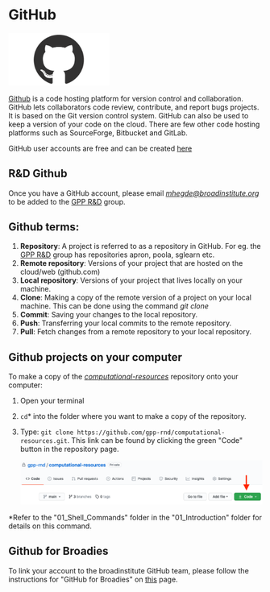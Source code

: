 # GitHub 

<img src="images/github-mark.png" alt="github" width="200"/>

[Github](https://github.com/) is a code hosting platform for version control and collaboration. GitHub lets 
collaborators code review, contribute, and report bugs projects. It is based on the Git version control system. 
GitHub can also be used to keep a version of your code on the cloud. There are few other code hosting platforms such as 
SourceForge, Bitbucket and GitLab.

GitHub user accounts are free and can be created [here](https://github.com)

## R&D Github
Once you have a GitHub account, please email *mhegde@broadinstitute.org* to be added to the 
[GPP R&D](https://github.com/gpp-rnd) group. 

## Github terms:
1. **Repository**: A project is referred to as a repository in GitHub. For eg. the [GPP R&D](https://github.com/gpp-rnd) 
   group has repositories apron, poola, sglearn etc. 
2. **Remote repository**: Versions of your project that are hosted on the cloud/web (github.com)
3. **Local repository**: Versions of your project that lives locally on your machine. 
4. **Clone**: Making a copy of the remote version of a project on your local machine. This can be done using the command 
   *git clone*
5. **Commit**: Saving your changes to the local repository.
6. **Push**: Transferring your local commits to the remote repository. 
7. **Pull**: Fetch changes from a remote repository to your local repository.

## Github projects on your computer
To make a copy of the *[computational-resources](https://github.com/gpp-rnd/computational-resources)* repository onto your computer:

1. Open your terminal
   
2. `cd`* into the folder where you want to make a copy of the repository.
   
3. Type:  `git clone https://github.com/gpp-rnd/computational-resources.git`. This link can be found by clicking the 
   green "Code" button in the repository page.
   
   ![Code](images/github_clone_link.png)

*Refer to the "01_Shell_Commands" folder in the "01_Introduction" folder for details on this command.

## Github for Broadies
To link your account to the broadinstitute GitHub team, please follow the instructions for "GitHub for Broadies" on 
[this](https://intranet.broadinstitute.org/bits/service-catalog/software-development-support/github) page.
